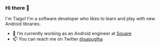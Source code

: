 ### Hi there 👋

I'm Tiago! I'm a software developer who likes to learn and play with new Android libraries.

- 🔭 I’m currently working as an Android engineer at [Square](https://squareup.com)
- 📫 You can reach me on Twitter [@sapuglha](https://twitter.com/sapuglha)

<!-- 
- 👯 I’m looking to collaborate on 
- 🤔 I’m looking for help with ...
- 💬 Ask me about ...
- ⚡ Fun fact: ...
-->

